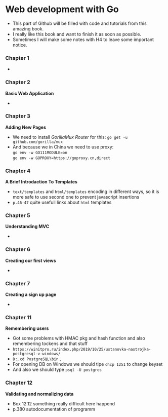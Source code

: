 # Web development with Go

* This part of Github will be filled with code and tutorials from this amazing book.
* I really like this book and want to finish it as soon as possible. 
* Sometimes I will make some notes with H4 to leave some important notice.

### Chapter 1

*

### Chapter 2
**Basic Web Application**

*

### Chapter 3
**Adding New Pages**

* We need to install _GorillaMux Router_ for this: `go get -u github.com/gorilla/mux`
* And because we in China we need to use proxy:  
`go env -w GO111MODULE=on`  
`go env -w GOPROXY=https://goproxy.cn,direct`

### Chapter 4
**A Brief Introdaction To Templates**

* `text/templates` and `html/templates` encoding in different ways, so it is more safe to use second one to prevent javascript insertions
* `p.46-47` quite usefull links about `html` templates

### Chapter 5
**Understanding MVC**

*

### Chapter 6
**Creating our first views**

*

### Chapter 7
**Creating a sign up page**

*

### Chapter 11
**Remembering users**

* Got some problems with HMAC pkg and hash function and also remembering tockens and that stuff
* `https://winitpro.ru/index.php/2019/10/25/ustanovka-nastrojka-postgresql-v-windows/`
* `D:`, `cd PostgreSQL\bin` , 
* For opening DB on Windows we should tipe `chcp 1251` to change keyset
* And also we should type `psql -U postgres`

### Chapter 12
**Validating and normalizing data**

* Box 12.12 something really difficult here happend 
* p.380 autodocumentation of programm
